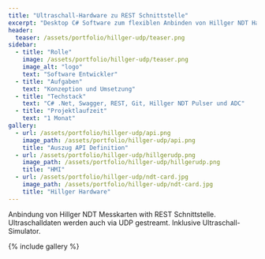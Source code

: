 ```yaml
---
title: "Ultraschall-Hardware zu REST Schnittstelle"
excerpt: "Desktop C# Software zum flexiblen Anbinden von Hillger NDT Hardware."
header:
  teaser: /assets/portfolio/hillger-udp/teaser.png
sidebar:
  - title: "Rolle"
    image: /assets/portfolio/hillger-udp/teaser.png
    image_alt: "logo"
    text: "Software Entwickler"
  - title: "Aufgaben"
    text: "Konzeption und Umsetzung"
  - title: "Techstack"
    text: "C# .Net, Swagger, REST, Git, Hillger NDT Pulser und ADC"
  - title: "Projektlaufzeit"
    text: "1 Monat"
gallery:
  - url: /assets/portfolio/hillger-udp/api.png
    image_path: /assets/portfolio/hillger-udp/api.png
    title: "Auszug API Definition"
  - url: /assets/portfolio/hillger-udp/hillgerudp.png
    image_path: /assets/portfolio/hillger-udp/hillgerudp.png
    title: "HMI"
  - url: /assets/portfolio/hillger-udp/ndt-card.jpg
    image_path: /assets/portfolio/hillger-udp/ndt-card.jpg
    title: "Hillger Hardware"
---
```


Anbindung von Hillger NDT Messkarten with REST Schnittstelle. Ultraschalldaten werden auch via UDP gestreamt. Inklusive Ultraschall-Simulator.

{% include gallery %}
